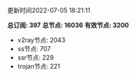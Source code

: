 更新时间2022-07-05 18:21:11

**总订阅: 397**
**总节点: 16036**
**有效节点: 3200**
- v2ray节点: 2043
- ss节点: 707
- ssr节点: 229
- trojan节点: 221
